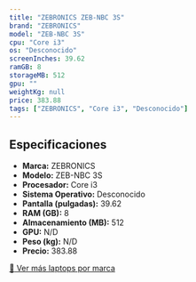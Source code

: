 ```yaml
---
title: "ZEBRONICS ZEB-NBC 3S"
brand: "ZEBRONICS"
model: "ZEB-NBC 3S"
cpu: "Core i3"
os: "Desconocido"
screenInches: 39.62
ramGB: 8
storageMB: 512
gpu: ""
weightKg: null
price: 383.88
tags: ["ZEBRONICS", "Core i3", "Desconocido"]
---
```

## Especificaciones

- **Marca:** ZEBRONICS
- **Modelo:** ZEB-NBC 3S
- **Procesador:** Core i3
- **Sistema Operativo:** Desconocido
- **Pantalla (pulgadas):** 39.62
- **RAM (GB):** 8
- **Almacenamiento (MB):** 512
- **GPU:** N/D
- **Peso (kg):** N/D
- **Precio:** 383.88

[:rocket: Ver más laptops por marca](/brand/zebronics)
